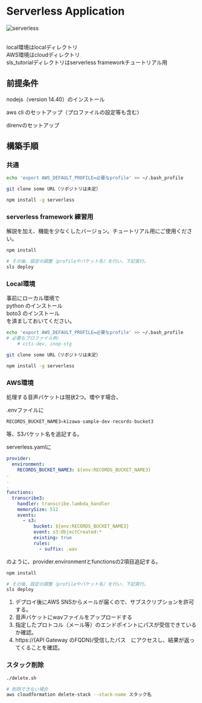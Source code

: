 # Serverless Application
![serverless](https://user-images.githubusercontent.com/64523345/109884508-7006f000-7cc0-11eb-97d7-ee644da98239.png)

<br>local環境はlocalディレクトリ
<br>AWS環境はcloudディレクトリ
<br>sls_tutorialディレクトリはserverless frameworkチュートリアル用


## 前提条件

nodejs（version 14.40）のインストール

aws cli のセットアップ（プロファイルの設定等も含む）

direnvのセットアップ

## 構築手順

### 共通

```bash
echo 'export AWS_DEFAULT_PROFILE=必要なprofile' >> ~/.bash_profile

git clone some URL（リポジトリは未定）

npm install -g serverless
```

### serverless framework 練習用

解説を加え、機能を少なくしたバージョン。チュートリアル用にご使用ください。

```bash
npm install

# その後、設定の調整（profileやバケット名）を行い、下記実行。
sls deploy
```

### Local環境

事前にローカル環境で<br>
python のインストール<br>
boto3 のインストール<br>
を済ましておいてください。

```bash
echo 'export AWS_DEFAULT_PROFILE=必要なprofile' >> ~/.bash_profile
# 必要なプロファイル例:
	# ccti-dev, inop-stg

git clone some URL（リポジトリは未定）

npm install -g serverless
```

### AWS環境

処理する音声バケットは現状2つ。増やす場合、

.envファイルに

```jsx
RECORDS_BUCKET_NAME3=kizawa-sample-dev-records-bucket3
```

等、S3バケット名を追記する。

serverless.yamlに

```yaml
provider:
  environment:
    RECORDS_BUCKET_NAME3: ${env:RECORDS_BUCKET_NAME3}
.
.
.
functions:
  transcribe3:
    handler: transcribe.lambda_handler
    memorySize: 512
    events:
      - s3:
          bucket: ${env:RECORDS_BUCKET_NAME3}
          event: s3:ObjectCreated:*
          existing: true
          rules:
            - suffix: .wav
```

のように、provider.environmentとfunctionsの2項目追記する。

```bash
npm install

# その後、設定の調整（profileやバケット名）を行い、下記実行。
sls deploy
```

1. デプロイ後にAWS SNSからメールが届くので、サブスクリプションを許可する。
2. 音声バケットにwavファイルをアップロードする
3. 指定したプロトコル（メール等）のエンドポイントにパスが受信できているか確認。
4. https://{API Gateway のFQDN}/受信したパス　にアクセスし、結果が返ってくることを確認。

### スタック削除

```bash
./delete.sh

# 削除できない場合
aws cloudformation delete-stack --stack-name スタック名
```
